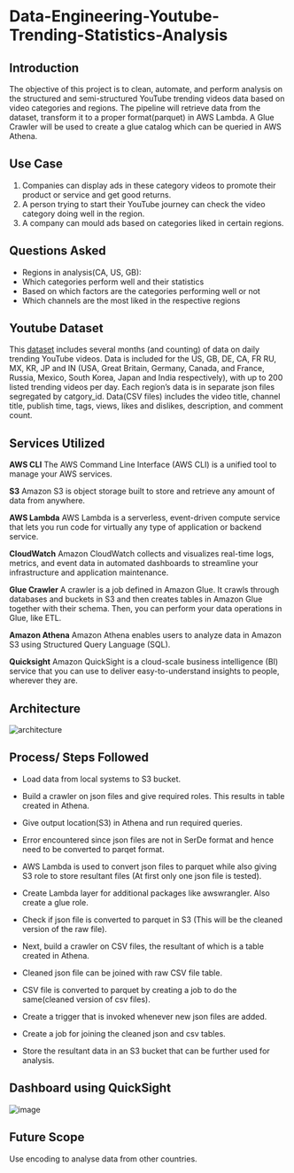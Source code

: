 # Data-Engineering-Youtube-Trending-Statistics-Analysis

## Introduction
The objective of this project is to clean, automate, and perform analysis on the structured and semi-structured YouTube trending videos data based on video categories and regions.
The pipeline will retrieve data from the dataset, transform it to a proper format(parquet) in AWS Lambda. A Glue Crawler will be used to create a glue catalog which can be queried in AWS Athena.

## Use Case
1. Companies can display ads in these category videos to promote their product or service and get good returns.
2. A person trying to start their YouTube journey can check the video category doing well in the region.
3. A company can mould ads based on categories liked in certain regions.

## Questions Asked
* Regions in analysis(CA, US, GB):
* Which categories perform well and their statistics
* Based on which factors are the categories performing well or not
* Which channels are the most liked in the respective regions


## Youtube Dataset 

This [dataset]([https://www.google.com](https://www.kaggle.com/datasets/datasnaek/youtube-new)) includes several months (and counting) of data on daily trending YouTube videos. Data is included for the US, GB, DE, CA, FR RU, MX, KR, JP and IN (USA, Great Britain, Germany, Canada, and France, Russia, Mexico, South Korea, Japan and India respectively), with up to 200 listed trending videos per day.
Each region’s data is in separate json files segregated by catgory_id. Data(CSV files) includes the video title, channel title, publish time, tags, views, likes and dislikes, description, and comment count.


## Services Utilized
<b>AWS CLI</b>
The AWS Command Line Interface (AWS CLI) is a unified tool to manage your AWS services. 

<b>S3</b>
Amazon S3 is object storage built to store and retrieve any amount of data from anywhere.

<b>AWS Lambda</b>
AWS Lambda is a serverless, event-driven compute service that lets you run code for virtually any type of application or backend service.

<b>CloudWatch</b>
Amazon CloudWatch collects and visualizes real-time logs, metrics, and event data in automated dashboards to streamline your infrastructure and application maintenance.

<b>Glue Crawler</b>
A crawler is a job defined in Amazon Glue. It crawls through databases and buckets in S3 and then creates tables in Amazon Glue together with their schema. Then, you can perform your data operations in Glue, like ETL.

<b>Amazon Athena</b>
Amazon Athena enables users to analyze data in Amazon S3 using Structured Query Language (SQL).

<b>Quicksight</b>
Amazon QuickSight is a cloud-scale business intelligence (BI) service that you can use to deliver easy-to-understand insights to people, wherever they are.


## Architecture
![architecture](https://github.com/cherchub/Data-Engineering-Youtube-Trending-Statistics-Analysis/assets/100081376/a84cbfa6-5523-4639-99e2-261c7e67e0a8)


## Process/ Steps Followed
* Load data from local systems to S3 bucket.
* Build a crawler on json files and give required roles. This results in table created in Athena.
* Give output location(S3) in Athena and run required queries.
* Error encountered since json files are not in SerDe format and hence need to be converted to parqet format.
* AWS Lambda is used to convert json files to parquet while also giving S3 role to store resultant files (At first only one json file is tested).
* Create Lambda layer for additional packages like awswrangler. Also create a glue role.
* Check if json file is converted to parquet in S3 (This will be the cleaned version of the raw file).

* Next, build a crawler on CSV files, the resultant of which is a table created in Athena.
* Cleaned json file can be joined with raw CSV file table.
* CSV file is converted to parquet by creating a job to do the same(cleaned version of csv files).

* Create a trigger that is invoked whenever new json files are added.
* Create a job for joining the cleaned json and csv tables.
* Store the resultant data in an S3 bucket that can be further used for analysis.


## Dashboard using QuickSight
![image](https://github.com/cherchub/Data-Engineering-Youtube-Trending-Statistics-Analysis/assets/100081376/9de0d18d-b535-4589-84e7-faa3ff6d0c8d)


## Future Scope
Use encoding to analyse data from other countries.
